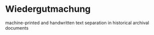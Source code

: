 # Wiedergutmachung
machine-printed and handwritten text separation in historical archival documents 
